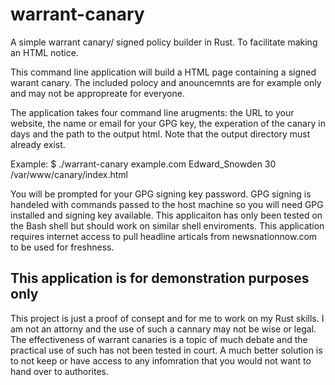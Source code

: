 # warrant-canary
A simple warrant canary/ signed policy builder in Rust. To facilitate making an HTML notice.  

This command line application will build a HTML page containing a signed warant canary. The included polocy and anouncemnts are for example only and may not be appropreate for everyone.

The application takes four command line arugments: the URL to your website, the name or email for your GPG key, the experation of the canary in days and the path to the output html. Note that the output directory must already exist.

Example: $ ./warrant-canary example.com Edward_Snowden 30 /var/www/canary/index.html

You will be prompted for your GPG signing key password. GPG signing is handeled with commands passed to the host machine so you will need GPG installed and signing key available. This applicaiton has only been tested on the Bash shell but should work on similar shell enviroments. This application requires internet access to pull headline articals from newsnationnow.com to be used for freshness.

## This application is for demonstration purposes only
This project is just a proof of consept and for me to work on my Rust skills. I am not an attorny and the use of such a cannary may not be wise or legal. 
The effectiveness of warrant canaries is a topic of much debate and the practical use of such has not been tested in court.
A much better solution is to not keep or have access to any infomration that you would not want to hand over to authorites. 

